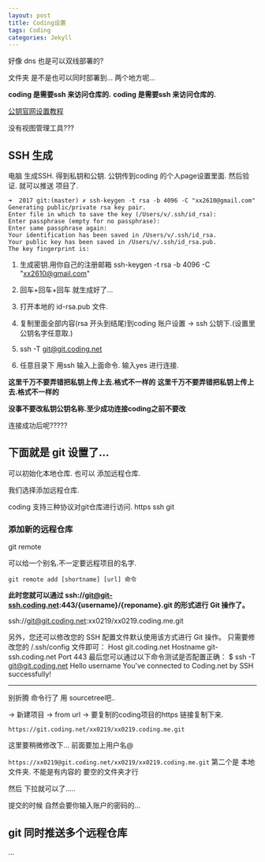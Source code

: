 ```yaml
---
layout: post
title: Coding设置
tags: Coding
categories: Jekyll
---
```



好像 dns 也是可以双线部署的?


文件夹 是不是也可以同时部署到... 两个地方呢...

**coding 是需要ssh 来访问仓库的.**
**coding 是需要ssh 来访问仓库的.**

[公钥官网设置教程][1]






没有视图管理工具???



## SSH 生成

电脑 生成SSH.  得到私钥和公钥.
公钥传到coding 的个人page设置里面.
然后验证. 就可以推送 项目了.


	➜  2017 git:(master) ✗ ssh-keygen -t rsa -b 4096 -C "xx2610@gmail.com"
	Generating public/private rsa key pair.
	Enter file in which to save the key (/Users/v/.ssh/id_rsa):
	Enter passphrase (empty for no passphrase):
	Enter same passphrase again:
	Your identification has been saved in /Users/v/.ssh/id_rsa.
	Your public key has been saved in /Users/v/.ssh/id_rsa.pub.
	The key fingerprint is:




1. 生成密钥.用你自己的注册邮箱
	ssh-keygen -t rsa -b 4096 -C "xx2610@gmail.com"

2. 回车+回车+回车 就生成好了...

3. 打开本地的 id-rsa.pub 文件. 
4. 复制里面全部内容(rsa 开头到结尾)到coding 账户设置 → ssh 公钥下.(设置里公钥名字任意取.)

5. ssh -T git@git.coding.net
6. 任意目录下 用ssh 输入上面命令. 输入yes 进行连接.


**这里千万不要弄错把私钥上传上去.格式不一样的**
**这里千万不要弄错把私钥上传上去.格式不一样的**


**没事不要改私钥公钥名称.至少成功连接coding之前不要改**


连接成功后呢?????





## 下面就是 git 设置了...


可以初始化本地仓库. 
也可以 添加远程仓库.

我们选择添加远程仓库.

coding 支持三种协议对git仓库进行访问.
https
ssh
git




### 添加新的远程仓库
 git remote 

可以给一个别名.不一定要远程项目的名字.

`git remote add [shortname] [url] 命令`


**此时您就可以通过 ssh://git@git-ssh.coding.net:443/{username}/{reponame}.git 的形式进行 Git 操作了。**


ssh://git@git.coding.net:xx0219/xx0219.coding.me.git



另外，您还可以修改您的 SSH 配置文件默认使用该方式进行 Git 操作。
只需要修改您的 /.ssh/config 文件即可：
Host git.coding.net
  Hostname git-ssh.coding.net
  Port 443
最后您可以通过以下命令测试是否配置正确：
$ ssh -T git@git.coding.net
Hello username You've connected to Coding.net by SSH successfully!






--- 

别折腾 命令行了  用 sourcetree吧..

→ 新建项目 → from url → 要复制的coding项目的https 链接复制下来.

`https://git.coding.net/xx0219/xx0219.coding.me.git`

这里要稍微修改下...  前面要加上用户名@

`https://xx0219@git.coding.net/xx0219/xx0219.coding.me.git`
 第二个是 本地文件夹. 不能是有内容的 要空的文件夹才行



然后 下拉就可以了.....

提交的时候 自然会要你输入账户的密码的...




## git 同时推送多个远程仓库

...








[1]:	https://coding.net/help/doc/git/ssh-key.html